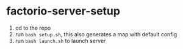 # factorio-server-setup
 1. cd to the repo
 2. run `bash setup.sh`, this also generates a map with default config
 3. run `bash launch.sh` to launch server
